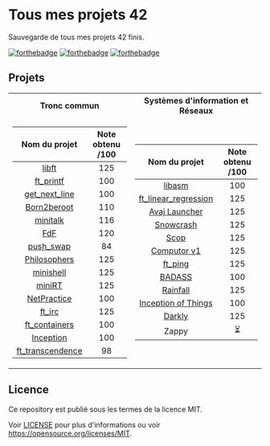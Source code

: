 # Tous mes projets 42

Sauvegarde de tous mes projets 42 finis.

[![forthebadge](https://forthebadge.com/images/badges/built-with-love.svg)](https://forthebadge.com)
[![forthebadge](https://forthebadge.com/images/badges/made-with-c.svg)](https://forthebadge.com)
[![forthebadge](https://forthebadge.com/images/badges/made-with-c-plus-plus.svg)](https://forthebadge.com)

## Projets

<table>
<tr><th>Tronc commun </th><th>Systèmes d'information et Réseaux</th></tr>
<tr><td>

| Nom du projet  | Note obtenu /100 |
| :---------------:| :---------------:|
| [libft](https://github.com/axelcoezard/Tous-mes-projets-42/tree/main/libft)  | 125 |
| [ft_printf](https://github.com/axelcoezard/Tous-mes-projets-42/tree/main/ft_printf)  | 100 |
| [get_next_line](https://github.com/axelcoezard/Tous-mes-projets-42/tree/main/get_next_line) | 100 |
| [Born2beroot](https://github.com/axelcoezard/Tous-mes-projets-42/tree/main/Born2beroot) | 110 |
| [minitalk](https://github.com/axelcoezard/Tous-mes-projets-42/tree/main/minitalk) | 116 |
| [FdF](https://github.com/axelcoezard/Tous-mes-projets-42/tree/main/FdF) | 120 |
| [push_swap](https://github.com/axelcoezard/Tous-mes-projets-42/tree/main/push_swap) | 84 |
| [Philosophers](https://github.com/axelcoezard/Tous-mes-projets-42/tree/main/Philosophers) | 125 |
| [minishell](https://github.com/axelcoezard/Tous-mes-projets-42/tree/main/minishell) | 125 |
| [miniRT](https://github.com/axelcoezard/Tous-mes-projets-42/tree/main/miniRT) | 125 |
| [NetPractice](https://github.com/axelcoezard/Tous-mes-projets-42/tree/main/NetPractice) | 100 |
| [ft_irc](https://github.com/axelcoezard/Tous-mes-projets-42/tree/main/ft_irc) | 125 |
| [ft_containers](https://github.com/axelcoezard/Tous-mes-projets-42/tree/main/ft_containers) | 100 |
| [Inception](https://github.com/axelcoezard/Tous-mes-projets-42/tree/main/Inception) | 100 |
| [ft_transcendence](https://github.com/axelcoezard/Tous-mes-projets-42/tree/main/ft_transcendence) | 98 |

</td><td>

| Nom du projet  | Note obtenu /100 |
| :---------------:| :---------------:|
| [libasm](https://github.com/axelcoezard/Tous-mes-projets-42/tree/main/libasm) | 100 |
| [ft_linear_regression](https://github.com/axelcoezard/Tous-mes-projets-42/tree/main/ft_linear_regression) | 125 |
| [Avaj Launcher](https://github.com/axelcoezard/Tous-mes-projets-42/tree/main/Avaj-Launcher) | 125 |
| [Snowcrash](https://github.com/axelcoezard/Tous-mes-projets-42/tree/main/Snowcrash) | 125 |
| [Scop](https://github.com/axelcoezard/Tous-mes-projets-42/tree/main/Scop) | 125 |
| [Computor v1](https://github.com/axelcoezard/Tous-mes-projets-42/tree/main/Computor-v1) | 125 |
| [ft_ping](https://github.com/axelcoezard/Tous-mes-projets-42/tree/main/ft_ping) | 125 |
| [BADASS](https://github.com/axelcoezard/Tous-mes-projets-42/tree/main/BADASS) | 100 |
| [Rainfall](https://github.com/axelcoezard/Tous-mes-projets-42/tree/main/Rainfall) | 125 |
| [Inception of Things](https://github.com/axelcoezard/Tous-mes-projets-42/tree/main/Inception-of-Things) | 100 |
| [Darkly](https://github.com/axelcoezard/Tous-mes-projets-42/tree/main/Darkly) | 125 |
| Zappy | ⏳ |

</td></tr> </table>


## Licence
Ce repository est publié sous les termes de la licence MIT.

Voir [LICENSE](./LICENSE) pour plus d'informations ou voir https://opensource.org/licenses/MIT.
